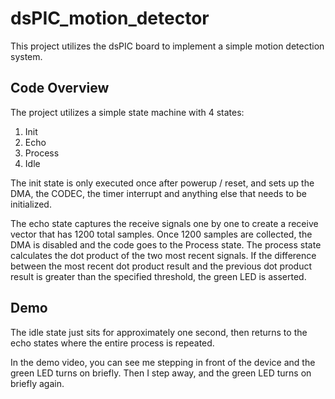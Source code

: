 # dsPIC_motion_detector
This project utilizes the dsPIC board to implement a simple motion detection system.

## Code Overview
The project utilizes a simple state machine with 4 states:
  1. Init
  2. Echo
  3. Process
  4. Idle

The init state is only executed once after powerup / reset, and sets up the DMA, the CODEC,
the timer interrupt and anything else that needs to be initialized.

The echo state captures the receive signals one by one to create a receive vector that has
1200 total samples. Once 1200 samples are collected, the DMA is disabled and the code goes
to the Process state. The process state calculates the dot product of the two most recent
signals. If the difference between the most recent dot product result and the previous
dot product result is greater than the specified threshold, the green LED is asserted.

## Demo
The idle state just sits for approximately one second, then returns to the echo states where
the entire process is repeated.

In the demo video, you can see me stepping in front of the device and the green LED turns on
briefly. Then I step away, and the green LED turns on briefly again.
